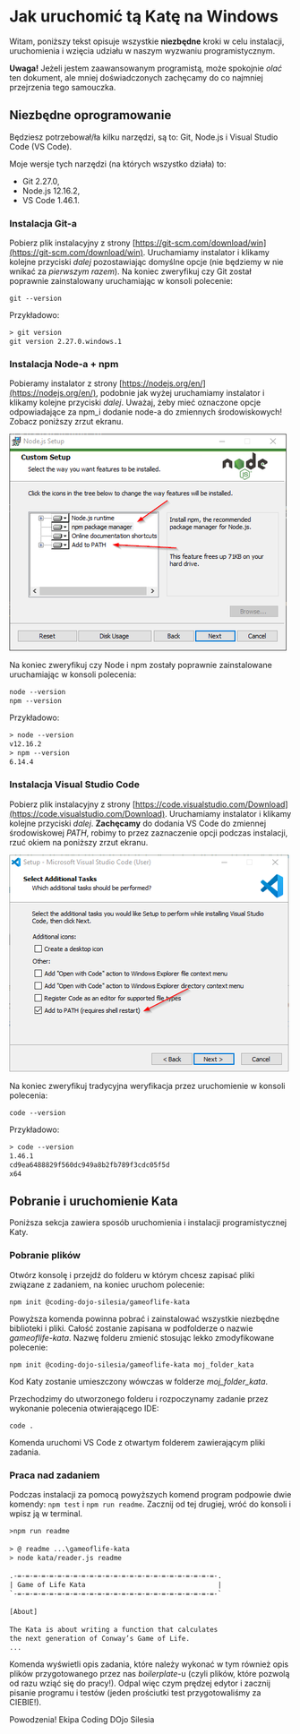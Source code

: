 # Jak uruchomić tą Katę na Windows

Witam, poniższy tekst opisuje wszystkie **niezbędne** kroki w celu instalacji, uruchomienia i wzięcia udziału w
naszym wyzwaniu programistycznym.

**Uwaga!** Jeżeli jestem zaawansowanym programistą, może spokojnie _olać_ ten dokument, ale mniej doświadczonych
zachęcamy do co najmniej przejrzenia tego samouczka.

## Niezbędne oprogramowanie

Będziesz potrzebował/ła kilku narzędzi, są to: Git, Node.js i Visual Studio Code (VS Code).

Moje wersje tych narzędzi (na których wszystko działa) to:
- Git 2.27.0,
- Node.js 12.16.2,
- VS Code 1.46.1.

### Instalacja Git-a

Pobierz plik instalacyjny z strony [https://git-scm.com/download/win](https://git-scm.com/download/win). Uruchamiamy instalator
i klikamy kolejne przyciski _dalej_ pozostawiając domyślne opcje (nie będziemy w nie wnikać za _pierwszym razem_).
Na koniec zweryfikuj czy Git został poprawnie zainstalowany uruchamiając w konsoli polecenie:
```
git --version
```
Przykładowo:
```
> git version
git version 2.27.0.windows.1
```

### Instalacja Node-a + npm

Pobieramy instalator z strony [https://nodejs.org/en/](https://nodejs.org/en/), podobnie jak wyżej uruchamiamy instalator
i klikamy kolejne przyciski _dalej_. Uważaj, żeby mieć oznaczone opcje odpowiadające za npm_i dodanie node-a do
zmiennych środowiskowych! Zobacz poniższy zrzut ekranu.

![](images/node_npm_check.png)

Na koniec zweryfikuj czy Node i npm zostały poprawnie zainstalowane uruchamiając w konsoli polecenia:
```
node --version
npm --version
```
Przykładowo:
```
> node --version
v12.16.2
> npm --version
6.14.4
```

### Instalacja Visual Studio Code

Pobierz plik instalacyjny z strony [https://code.visualstudio.com/Download](https://code.visualstudio.com/Download). Uruchamiamy instalator
i klikamy kolejne przyciski _dalej_. **Zachęcamy** do dodania VS Code do zmiennej środowiskowej _PATH_, robimy to przez zaznaczenie opcji
podczas instalacji, rzuć okiem na poniższy zrzut ekranu.

![](images/vscode_path.png)

Na koniec zweryfikuj tradycyjna weryfikacja przez uruchomienie w konsoli polecenia:
```
code --version
```
Przykładowo:
```
> code --version
1.46.1
cd9ea6488829f560dc949a8b2fb789f3cdc05f5d
x64
```

## Pobranie i uruchomienie Kata

Poniższa sekcja zawiera sposób uruchomienia i instalacji programistycznej Katy.

### Pobranie plików

Otwórz konsolę i przejdź do folderu w którym chcesz zapisać pliki związane z zadaniem, na koniec uruchom polecenie:
```
npm init @coding-dojo-silesia/gameoflife-kata
```
Powyższa komenda powinna pobrać i zainstalować wszystkie niezbędne biblioteki i pliki. Całość zostanie zapisana w podfolderze
o nazwie _gameoflife-kata_. Nazwę folderu zmienić stosując lekko zmodyfikowane polecenie:
```
npm init @coding-dojo-silesia/gameoflife-kata moj_folder_kata
```
Kod Katy zostanie umieszczony wówczas w folderze _moj_folder_kata_.

Przechodzimy do utworzonego folderu i rozpoczynamy zadanie przez wykonanie polecenia otwierającego IDE:
```
code .
```
Komenda uruchomi VS Code z otwartym folderem zawierającym pliki zadania.

### Praca nad zadaniem

Podczas instalacji za pomocą powyższych komend program podpowie dwie komendy: `npm test` i `npm run readme`. Zacznij od tej drugiej,
wróć do konsoli i wpisz ją w terminal.
```
>npm run readme

> @ readme ...\gameoflife-kata
> node kata/reader.js readme

.-=-=-=-=-=-=-=-=-=-=-=-=-=-=-=-=-=-=-=-=-=-=-=-=-=-.
| Game of Life Kata                                 |
`-=-=-=-=-=-=-=-=-=-=-=-=-=-=-=-=-=-=-=-=-=-=-=-=-=-`

[About]

The Kata is about writing a function that calculates
the next generation of Conway’s Game of Life.
...
```

Komenda wyświetli opis zadania, które należy wykonać w tym również opis plików przygotowanego przez nas _boilerplate_-u (czyli plików, które pozwolą od razu wziąć się do pracy!). Odpal więc czym prędzej edytor i zacznij pisanie programu i testów (jeden prościutki test przygotowaliśmy za CIEBIE!).

Powodzenia!
Ekipa Coding DOjo Silesia
